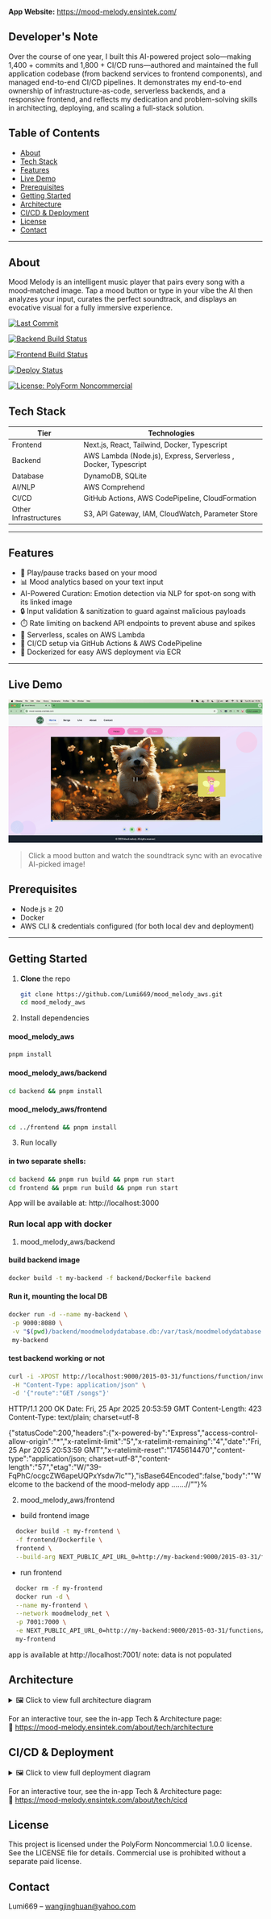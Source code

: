 **App Website:** https://mood-melody.ensintek.com/

## Developer's Note

Over the course of one year, I built this AI-powered project solo—making 1,400 + commits and 1,800 + CI/CD runs—authored and maintained the full application codebase (from backend services to frontend components), and managed end-to-end CI/CD pipelines. It demonstrates my end-to-end ownership of infrastructure-as-code, serverless backends, and a responsive frontend, and reflects my dedication and problem-solving skills in architecting, deploying, and scaling a full-stack solution.

## Table of Contents

- [About](#about)
- [Tech Stack](#tech-stack)
- [Features](#features)
- [Live Demo](#live-demo)
- [Prerequisites](#prerequisites)
- [Getting Started](#getting-started)
- [Architecture](#architecture)
- [CI/CD & Deployment](#ci-cd-deployment)
- [License](#license)
- [Contact](#contact)

---

## About

Mood Melody is an intelligent music player that pairs every song with a mood‑matched image. Tap a mood button or type in your vibe the AI then analyzes your input, curates the perfect soundtrack, and displays an evocative visual for a fully immersive experience.

[![Last Commit](https://img.shields.io/github/last-commit/Lumi669/mood_melody_aws)](https://github.com/Lumi669/mood_melody_aws/commits)

[![Backend Build Status](https://github.com/Lumi669/mood_melody_aws/actions/workflows/build-backend.yml/badge.svg)](https://github.com/Lumi669/mood_melody_aws/actions/workflows/build-backend.yml)

[![Frontend Build Status](https://github.com/Lumi669/mood_melody_aws/actions/workflows/build-frontend.yml/badge.svg)](https://github.com/Lumi669/mood_melody_aws/actions/workflows/build-frontend.yml)

[![Deploy Status](https://img.shields.io/endpoint?url=https%3A%2F%2Fmood-melody-badges-images-prod.s3.eu-north-1.amazonaws.com%2Fdeploy-status.json)](https://mood-melody.ensintek.com/)

[![License: PolyForm Noncommercial](https://img.shields.io/badge/License-PolyForm%20Noncommercial-blue.svg)](LICENSE)

## Tech Stack

| Tier                  | Technologies                                                   |
| --------------------- | -------------------------------------------------------------- |
| Frontend              | Next.js, React, Tailwind, Docker, Typescript                   |
| Backend               | AWS Lambda (Node.js), Express, Serverless , Docker, Typescript |
| Database              | DynamoDB, SQLite                                               |
| AI/NLP                | AWS Comprehend                                                 |
| CI/CD                 | GitHub Actions, AWS CodePipeline, CloudFormation               |
| Other Infrastructures | S3, API Gateway, IAM, CloudWatch, Parameter Store              |

---

## Features

- 🎵 Play/pause tracks based on your mood
- 📊 Mood analytics based on your text input
- AI-Powered Curation: Emotion detection via NLP for spot-on song with its linked image
- 🔒 Input validation & sanitization to guard against malicious payloads
- ⏱️ Rate limiting on backend API endpoints to prevent abuse and spikes
- 🚀 Serverless, scales on AWS Lambda
- 🔄 CI/CD setup via GitHub Actions & AWS CodePipeline
- 🐳 Dockerized for easy AWS deployment via ECR

---

## Live Demo

![Mood Melody in action](assets/demo.gif)

> Click a mood button and watch the soundtrack sync with an evocative AI-picked image!

## Prerequisites

- Node.js ≥ 20
- Docker
- AWS CLI & credentials configured (for both local dev and deployment)

---

## Getting Started

1. **Clone** the repo

   ```bash
   git clone https://github.com/Lumi669/mood_melody_aws.git
   cd mood_melody_aws

   ```

2. Install dependencies

#### mood_melody_aws

```bash
pnpm install
```

#### mood_melody_aws/backend

```bash
cd backend && pnpm install
```

#### mood_melody_aws/frontend

```bash
cd ../frontend && pnpm install
```

3. Run locally

#### in two separate shells:

```bash
cd backend && pnpm run build && pnpm run start
cd frontend && pnpm run build && pnpm run start
```

App will be available at: http://localhost:3000

### Run local app with docker

1. mood_melody_aws/backend

#### build backend image

```bash
docker build -t my-backend -f backend/Dockerfile backend
```

#### Run it, mounting the local DB

```bash
docker run -d --name my-backend \
 -p 9000:8080 \
 -v "$(pwd)/backend/moodmelodydatabase.db:/var/task/moodmelodydatabase.db" \
 my-backend
```

#### test backend working or not

```bash
curl -i -XPOST http://localhost:9000/2015-03-31/functions/function/invocations \
 -H "Content-Type: application/json" \
 -d '{"route":"GET /songs"}'
```

HTTP/1.1 200 OK
Date: Fri, 25 Apr 2025 20:53:59 GMT
Content-Length: 423
Content-Type: text/plain; charset=utf-8

{"statusCode":200,"headers":{"x-powered-by":"Express","access-control-allow-origin":"\*","x-ratelimit-limit":"5","x-ratelimit-remaining":"4","date":"Fri, 25 Apr 2025 20:53:59 GMT","x-ratelimit-reset":"1745614470","content-type":"application/json; charset=utf-8","content-length":"57","etag":"W/\"39-FqPhC/ocgcZW6apeUQPxYsdw7lc\""},"isBase64Encoded":false,"body":"\"Welcome to the backend of the mood-melody app .......//\""}%

2. mood_melody_aws/frontend

- build frontend image

```bash
  docker build -t my-frontend \
  -f frontend/Dockerfile \
  frontend \
  --build-arg NEXT_PUBLIC_API_URL_0=http://my-backend:9000/2015-03-31/functions/function/invocations
```

- run frontend

```bash
  docker rm -f my-frontend
  docker run -d \
  --name my-frontend \
  --network moodmelody_net \
  -p 7001:7000 \
  -e NEXT_PUBLIC_API_URL_0=http://my-backend:9000/2015-03-31/functions/function/invocations \
  my-frontend
```

app is available at http://localhost:7001/
note: data is not populated

## Architecture

<details>
  <summary>🖼️ Click to view full architecture diagram</summary>

  <img src="frontend/public/architecture-border50-black.webp" alt="Mood Melody full architecture diagram" />

</details>

For an interactive tour, see the in-app Tech & Architecture page:  
🔗 https://mood-melody.ensintek.com/about/tech/architecture

<a name="ci-cd-deployment"></a>

## CI/CD & Deployment

<details>
  <summary>🖼️ Click to view full deployment diagram</summary>

  <img src="frontend/public/cicd-border50.webp" alt="Mood Melody full CI/CD diagram" />

</details>

For an interactive tour, see the in-app Tech & Architecture page:  
🔗 https://mood-melody.ensintek.com/about/tech/cicd

## License

This project is licensed under the PolyForm Noncommercial 1.0.0 license.
See the LICENSE file for details. Commercial use is prohibited without a separate paid license.

## Contact

Lumi669 – wangjinghuan@yahoo.com
